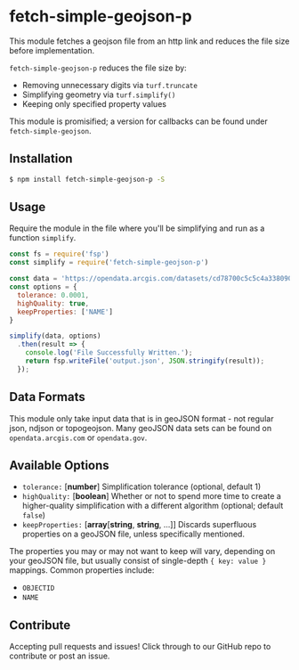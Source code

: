 # fetch-simple-geojson-p

This module fetches a geojson file from an http link and reduces the file size before implementation. 

`fetch-simple-geojson-p` reduces the file size by:

* Removing unnecessary digits via `turf.truncate` 
* Simplifying geometry via `turf.simplify()`
* Keeping only specified property values

This module is promisified; a version for callbacks can be found under `fetch-simple-geojson`.

## Installation
```bash
$ npm install fetch-simple-geojson-p -S
```

## Usage
Require the module in the file where you'll be simplifying and run as a function `simplify`.

```js
const fs = require('fsp')
const simplify = require('fetch-simple-geojson-p')

const data = 'https://opendata.arcgis.com/datasets/cd78700c5c5c4a338090ce4c7b996f03_3.geojson'
const options = {
  tolerance: 0.0001,
  highQuality: true,
  keepProperties: ['NAME']
}

simplify(data, options)
  .then(result => {
    console.log('File Successfully Written.');
    return fsp.writeFile('output.json', JSON.stringify(result));
  });
```

## Data Formats
This module only take input data that is in geoJSON format - not regular json, ndjson or topogeojson. Many geoJSON data sets can be found on `opendata.arcgis.com` or `opendata.gov`. 

## Available Options
  - `tolerance:` [**number**] Simplification tolerance (optional, default 1)
  - `highQuality:` [**boolean**] Whether or not to spend more time to create a higher-quality simplification with a different algorithm (optional; default `false`)
  - `keepProperties:` [**array**[**string**, **string**, ...]] Discards superfluous properties on a geoJSON file, unless specifically mentioned.

  The properties you may or may not want to keep will vary, depending on your geoJSON file, but usually consist of single-depth `{ key: value }` mappings. Common properties include:
  - `OBJECTID`
  - `NAME`

## Contribute
Accepting pull requests and issues! Click through to our GitHub repo to contribute or post an issue.